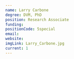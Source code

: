```yaml
---
name: Larry Carbone
degree: DVM, PhD
position: Research Associate
funding: 
positionCode: 5special
email:
website:
imgLink: Larry_Carbone.jpg
current: 1
---
```

